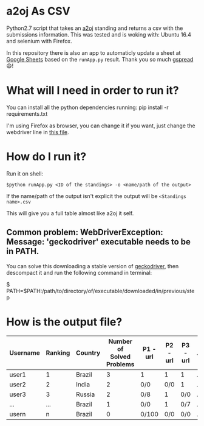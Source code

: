 # a2oj As CSV

Python2.7 script that takes an [a2oj](http://a2oj.com/) standing and returns a csv with the submissions information.
This was tested and is woking with: Ubuntu 16.4 and selenium with Firefox.

In this repository there is also an app to automaticly update a sheet at [Google Sheets](https://www.google.com/sheets/about/) based on the `runApp.py` result.
Thank you so much [gspread](https://github.com/burnash/gspread) :smile:!

# What will I need in order to run it?

You can install all the python dependencies running: pip install -r requirements.txt

I'm using Firefox as browser, you can change it if you want, just change the webdriver line in [this file](https://github.com/mari-linhares/a2oj-as-csv/blob/master/utils/webConnection.py).

# How do I run it?

Run it on shell:

`$python runApp.py <ID of the standings> -o <name/path of the output>`

If the name/path of the output isn't explicit the output will be `<Standings name>.csv`

This will give you a full table almost like a2oj it self.

## Common problem: WebDriverException: Message: 'geckodriver' executable needs to be in PATH.

You can solve this downloading a stable version of [geckodriver](https://github.com/mozilla/geckodriver/releases), then descompact it and run the following command in terminal:

$ PATH=$PATH:/path/to/directory/of/executable/downloaded/in/previous/step

# How is the output file?

Username | Ranking | Country | Number of Solved Problems| P1 - url | P2 - url | P3 - url | ... | PN - url|
-------- | --------| --------| -------------------------| ---------| ---------| ---------| ----| --------|
user1    |    1    |  Brazil |              3           |     1    |     1    |     1    | ... |     0/0 |
user2    |    2    |  India  |              2           |     0/0  |     0/0  |     1    | ... |     1   |
user3    |    3    |  Russia |              2           |     0/8  |     1    |     0/0  | ... |     1   |
...      |    ...  |  Brazil |              1           |     0/0  |     1    |     0/7  | ... |     0/54|
usern    |    n    |  Brazil |              0           |     0/100|     0/0  |     0/0  | ... |     0/0 |
